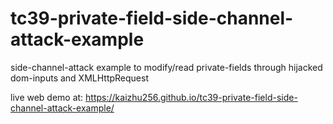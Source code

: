 # tc39-private-field-side-channel-attack-example
side-channel-attack example to modify/read private-fields through hijacked dom-inputs and XMLHttpRequest

live web demo at:
https://kaizhu256.github.io/tc39-private-field-side-channel-attack-example/
